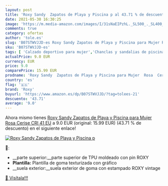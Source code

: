 ```yaml
---
layout: post
title: 'Roxy Sandy  Zapatos de Playa y Piscina p al 43.71 % de descuento'
date: 2021-05-30 16:30:25
image: 'https://m.media-amazon.com/images/I/31sNaEIPzhL._SL500_._SL400_.jpg'
comments: true
category: ofertas
author: 'tole.es'
slug: 'B07STWVJJD-es Roxy Sandy Zapatos de Playa y Piscina para Mujer Rosa...'
sku: 'B07STWVJJD-es'
tags: [ 'Calzado deportivo para mujer','Chanclas y sandalias de piscina para mujer','Zapatillas y calzado deportivo para mujer','Zapatos','Zapatos para mujer','Zapatos y complementos','roxy','zapatos', ]
actualPrice: 9.0 EUR
currency: EUR
price: 9.0
comparePrice: 15.99 EUR
prodname: 'Roxy Sandy  Zapatos de Playa y Piscina para Mujer  Rosa  Cerise CRI   41 EU'
country: 'es'
flag: '🇪🇸'
brand: 'Roxy'
buyurl: 'https://www.amazon.es/dp/B07STWVJJD/?tag=tolees-21'
descuento: '43.71'
average: '9.0'
---
```


Ahora mismo tienes [Roxy Sandy  Zapatos de Playa y Piscina para Mujer  Rosa  Cerise CRI   41 EU](https://www.amazon.es/dp/B07STWVJJD/?tag=tolees-21) a 9.0 EUR (original: 15.99 EUR) (43.71 %  de descuento) en el siguiente enlace!

[![Roxy Sandy  Zapatos de Playa y Piscina p](https://m.media-amazon.com/images/I/31sNaEIPzhL._SL500_._SL400_.jpg)](https://www.amazon.es/dp/B07STWVJJD/?tag=tolees-21)

🔎:

- __parte superior:__parte superior de TPU moldeado con pin ROXY
- __Plantilla:__ Plantilla de goma texturizada con gráfico
- __suela exterior:__suela exterior de goma con estampado ROXY vintage

[🛒 Visítala!!!](https://www.amazon.es/dp/B07STWVJJD/?tag=tolees-21)
